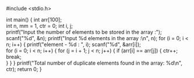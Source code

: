 #include <stdio.h>

int main()
{
    int arr[100];  
    int n, mm = 1, ctr = 0; 
    int i, j;  
    printf("Input the number of elements to be stored in the array :");
    scanf("%d", &n);
    printf("Input %d elements in the array :\n", n);
    for (i = 0; i < n; i++)
    {
        printf("element - %d : ", i);
        scanf("%d", &arr[i]);  
    for (i = 0; i < n; i++)
    {
        for (j = i + 1; j < n; j++)
        {
            if (arr[i] == arr[j])
            {
                ctr++;  
                break;  
            }
        }
    }
    printf("Total number of duplicate elements found in the array: %d\n", ctr);
    return 0;
    }
